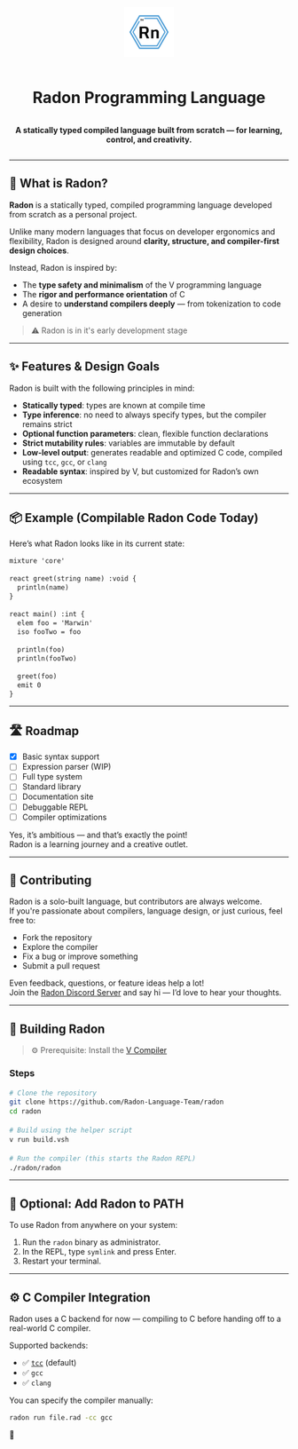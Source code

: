 <div align="center" style="display:grid;place-items:center;">

<p>
  <a href="https://github.com/Radon-Language-Team" target="_blank">
    <img width="90" src="./assets/Radon_1.jpg" alt="Radon Logo">
  </a>
</p>

<h1>Radon Programming Language</h1>

<p><strong>A statically typed compiled language built from scratch — for learning, control, and creativity.</strong></p>

</div>

---

## 🧬 What is Radon?

**Radon** is a statically typed, compiled programming language developed from scratch as a personal project.

Unlike many modern languages that focus on developer ergonomics and flexibility, Radon is designed around **clarity, structure, and compiler-first design choices**.

Instead, Radon is inspired by:
- The **type safety and minimalism** of the V programming language
- The **rigor and performance orientation** of C
- A desire to **understand compilers deeply** — from tokenization to code generation

> ⚠️ Radon is in it's early development stage

---

## ✨ Features & Design Goals

Radon is built with the following principles in mind:

- **Statically typed**: types are known at compile time
- **Type inference**: no need to always specify types, but the compiler remains strict
- **Optional function parameters**: clean, flexible function declarations
- **Strict mutability rules**: variables are immutable by default
- **Low-level output**: generates readable and optimized C code, compiled using `tcc`, `gcc`, or `clang`
- **Readable syntax**: inspired by V, but customized for Radon’s own ecosystem

---

## 📦 Example (Compilable Radon Code Today)

Here’s what Radon looks like in its current state:

```
mixture 'core'

react greet(string name) :void {
  println(name)
}

react main() :int {
  elem foo = 'Marwin'
  iso fooTwo = foo

  println(foo)
  println(fooTwo)

  greet(foo)
  emit 0
}
```
---

## 🛣 Roadmap

- [x] Basic syntax support
- [ ] Expression parser (WIP)
- [ ] Full type system
- [ ] Standard library
- [ ] Documentation site
- [ ] Debuggable REPL
- [ ] Compiler optimizations

Yes, it’s ambitious — and that’s exactly the point!  
Radon is a learning journey and a creative outlet.

---

## 🤝 Contributing

Radon is a solo-built language, but contributors are always welcome.  
If you're passionate about compilers, language design, or just curious, feel free to:

- Fork the repository
- Explore the compiler
- Fix a bug or improve something
- Submit a pull request

Even feedback, questions, or feature ideas help a lot!  
Join the [Radon Discord Server](https://discord.gg/UwKeDFssNH) and say hi — I’d love to hear your thoughts.

---

## 🧰 Building Radon

> ⚙️ Prerequisite: Install the [V Compiler](https://vlang.io)

### Steps

```bash
# Clone the repository
git clone https://github.com/Radon-Language-Team/radon
cd radon

# Build using the helper script
v run build.vsh

# Run the compiler (this starts the Radon REPL)
./radon/radon
```

---

## 🔗 Optional: Add Radon to PATH

To use Radon from anywhere on your system:

1. Run the `radon` binary as administrator.
2. In the REPL, type `symlink` and press Enter.
3. Restart your terminal.

---

## ⚙️ C Compiler Integration

Radon uses a C backend for now — compiling to C before handing off to a real-world C compiler.

Supported backends:
- ✅ [`tcc`](https://bellard.org/tcc/) (default)
- ✅ `gcc`
- ✅ `clang`

You can specify the compiler manually:

```bash
radon run file.rad -cc gcc
```

💙